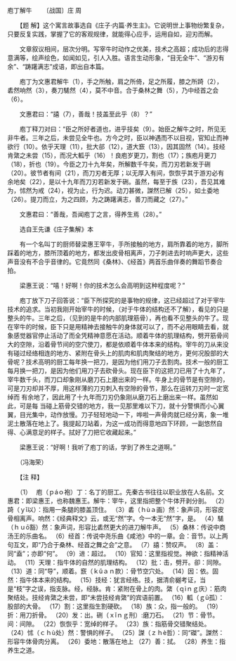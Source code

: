 庖丁解牛
　　〔战国〕庄 周

　　【题 解】这个寓言故事选自《庄子·内篇·养生主》。它说明世上事物纷繁复杂，只要反复实践，掌握了它的客观规律，就能得心应手，运用自如，迎刃而解。

　　文章叙议相间，层次分明。写宰牛时动作之优美，技术之高超；成功后的志得意满等，绘声绘色，如闻如见，引人入胜。语言生动形象，“目无全牛”、“游刃有余”、“踌躇满志”成语，即出自本篇。　　

　　庖丁为文惠君解牛（1），手之所触，肩之所倚，足之所履，膝之所踦（2），砉然响然（3），奏刀騞然（4），莫不中音。合于桑林之舞（5），乃中经首之会（6）。

　　文惠君曰：“譆（7），善哉！技盖至此乎（8）？”

　　庖丁释刀对曰：“臣之所好者道也，进乎技矣（9）。始臣之解牛之时，所见无非牛者。三年之后，未尝见全牛也。方今之时，臣以神遇而不以目视，官知止而神欲行（10）。依乎天理（11），批大郤（12），道大窾（13），因其固然（14）。技经肯綮之未尝（15），而况大軱乎（16）！良庖岁更刀，割也（17）；族庖月更刀（18），折也（19）。今臣之刀十九年矣，所解数千牛矣，而刀刃若新发于硎（20）。彼节者有间（21），而刀刃者无厚；以无厚入有间，恢恢乎其于游刃必有余地矣（22），是以十九年而刀刃若新发于硎。虽然，每至于族（23），吾见其难为，怵然为戒（24），视为止，行为迟。动刀甚微，謋然已解（25），如土委地（26）。提刀而立，为之四顾，为之踌躇满志，善刀而藏之（27）。”

　　文惠君曰：“善哉，吾闻庖丁之言，得养生焉（28）。”

　　选自王先谦《庄子集解》本　　

　　有一个名叫丁的厨师替梁惠王宰牛，手所接触的地方，肩所靠着的地方，脚所踩着的地方，膝所顶着的地方，都发出皮骨相离声，刀子刺进去时响声更大，这些声音没有不合乎音律的。它竟然同《桑林》、《经首》两首乐曲伴奏的舞蹈节奏合拍。

　　梁惠王说：“嘻！好啊！你的技术怎么会高明到这种程度呢？”

　　庖丁放下刀子回答说：“臣下所探究的是事物的规律，这已经超过了对于宰牛技术的追求。当初我刚开始宰牛的时候，（对于牛体的结构还不了解），看见的只是整头的牛。三年之后，（见到的是牛的内部肌理筋骨），再也看不见整头的牛了。现在宰牛的时候，臣下只是用精神去接触牛的身体就可以了，而不必用眼睛去看，就象感觉器官停止活动了而全凭精神意愿在活动。顺着牛体的肌理结构，劈开筋骨间大的空隙，沿着骨节间的空穴使刀，都是依顺着牛体本来的结构。宰牛的刀从来没有碰过经络相连的地方、紧附在骨头上的肌肉和肌肉聚结的地方，更何况股部的大骨呢？技术高明的厨工每年换一把刀，是因为他们用刀子去割肉。技术一般的厨工每月换一把刀，是因为他们用刀子去砍骨头。现在臣下的这把刀已用了十九年了，宰牛数千头，而刀口却象刚从磨刀石上磨出来的一样。牛身上的骨节是有空隙的，可是刀刃却并不厚，用这样薄的刀刃刺入有空隙的骨节，那么在运转刀刃时一定宽绰而 有余地了，因此用了十九年而刀刃仍象刚从磨刀石上磨出来一样。虽然如此，可是每 当碰上筋骨交错的地方，我一见那里难以下刀，就十分警惧而小心翼翼，目光集中，动作放慢。刀子轻轻地动一下，哗啦一声骨肉就已经分离，象一堆泥土散落在地上了。我提起刀站着，为这一成功而得意地四下环顾，一副悠然自得、心满意足的样子。拭好了刀把它收藏起来。”

　　梁惠王说：“好啊！我听了庖丁的话，学到了养生之道啊。”

　　（冯海荣）

　　【注 释】 

　　（1）　 庖（ｐáｏ袍）丁：名丁的厨工。先秦古书往往以职业放在人名前。文惠君：即梁惠王，也称魏惠王。解牛：宰牛，这里指把整个牛体开剥分剖。 （2） 踦（ｙǐ以）：指用一条腿的膝盖顶住。 （3）砉（ｈùａ画）然：象声词，形容皮骨相离声。响然：《经典释文》云，或无“然”字。今一本无“然”字，是。 （4）騞（ｈｕō豁）然：象声词，形容比砉然更大的进刀解牛声。 （5）桑林：传说中商汤王的乐曲名。 （6）经首：传说中尧乐曲《咸池》中的一章。会：音节。以上两句互文，即“乃合于桑林、经首之舞之会”之意。 （7）譆：赞叹声。 （8）盖：同“盍”；亦即“何”。 （9）进：超过。 （10）官知：这里指视觉。神欲：指精神活动。 （11）天理：指牛体的自然的肌理结构。 （12）批：击，劈开。卻：同隙。 （13）道：同“导”，顺着。窾（ｋǔａｎ款）：骨节空穴处。 （14）因：依。固然：指牛体本来的结构。 （15）技经：犹言经络。技，据清俞樾考证，当是“枝”字之误，指支脉。经，经脉。肯：紧附在骨上的肉。綮（ｑìｎｇ庆）：筋肉聚结处。技经肯綮之未尝，即“未尝技经肯綮”的宾语前置。 （16）軱（ｇū孤）：股部的大骨。 （17）割：这里指生割硬砍。 （18）族：众，指一般的。 （19）折：用刀折骨。 （20）发：出。硎（ｘǐｎｇ刑）:磨刀石。 （21）节：骨节。间：间隙。 （22）恢恢乎：宽绰的样子。 （23）族：指筋骨交错聚结处。 （24）怵（ｃｈù处）然：警惧的样子。 （25）謋（ｚｈè哲）：同“磔”。謋然：形容牛体骨肉分离。 （26）委地：散落在地上 （27）善：拭。 （28）养生：指养生之道。 



